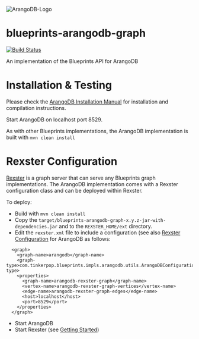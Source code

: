 ![ArangoDB-Logo](https://www.arangodb.org/wp-content/uploads/2012/10/logo_arangodb_transp.png)

blueprints-arangodb-graph
=========================

[![Build Status](https://secure.travis-ci.org/triAGENS/blueprints-arangodb-graph.png)](http://travis-ci.org/triAGENS/blueprints-arangodb-graph)

An implementation of the Blueprints API for ArangoDB

Installation & Testing
=======================

Please check the
[ArangoDB Installation Manual](http://www.arangodb.org/manuals/current/InstallManual.html)
for installation and compilation instructions.

Start ArangoDB on localhost port 8529.

As with other Blueprints implementations, the ArangoDB implementation is built with
	```mvn clean install```

Rexster Configuration
=====================

[Rexster](http://rexster.tinkerpop.com) is a graph server that can serve any Blueprints graph implementations. The ArangoDB implementation comes with a Rexster configuration class and can be deployed within Rexster.

To deploy:

* Build with `mvn clean install`
* Copy the `target/blueprints-arangodb-graph-x.y.z-jar-with-dependencies.jar` and to the `REXSTER_HOME/ext` directory.
* Edit the `rexster.xml` file to include a configuration (see also [Rexster Configuration](https://github.com/tinkerpop/rexster/wiki/Rexster-Configuration) for ArangoDB as follows:

```text
  <graph>
    <graph-name>arangodb</graph-name>
    <graph-type>com.tinkerpop.blueprints.impls.arangodb.utils.ArangoDBConfiguration</graph-type>
    <properties>
      <graph-name>arangodb-rexster-graph</graph-name>
      <vertex-name>arangodb-rexster-graph-vertices</vertex-name>
      <edge-name>arangodb-rexster-graph-edges</edge-name>
      <host>localhost</host>
      <port>8529</port>
    </properties>
  </graph>
```

* Start ArangoDB
* Start Rexster (see [Getting Started](https://github.com/tinkerpop/rexster/wiki/Getting-Started))
